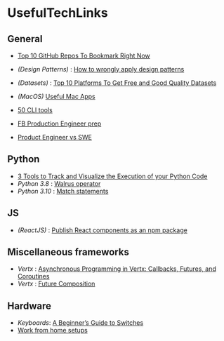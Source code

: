 # UsefulTechLinks

## General

* [Top 10 GitHub Repos To Bookmark Right Now](https://towardsdatascience.com/top-10-github-repos-to-bookmark-right-now-b0bc62436ffc)
* *(Design Patterns)* : [How to wrongly apply design patterns](https://medium.com/young-coder/is-it-time-to-get-over-design-patterns-8851864a6834)
* *(Datasets)* : [Top 10 Platforms To Get Free and Good Quality Datasets](https://dzone.com/articles/top-10-platforms-to-get-free-good-quality-datasets)
* *(MacOS)* [Useful Mac Apps](https://www.macworld.com/article/226525/free-mac-apps-every-mac-user-should-have.html)
* [50 CLI tools](https://dev.to/lissy93/cli-tools-you-cant-live-without-57f6)

* [FB Production Engineer prep](https://medium.com/@abhishekmane747/facebook-production-engineer-internship-interview-preparation-resources-7ead84c6450c)
* [Product Engineer vs SWE](https://carlo-bertuccini.medium.com/stop-hiring-software-engineers-8545520437ac)
## Python

* [3 Tools to Track and Visualize the Execution of your Python Code](https://towardsdatascience.com/3-tools-to-track-and-visualize-the-execution-of-your-python-code-666a153e435e)
* *Python 3.8* : [Walrus operator](https://realpython.com/lessons/assignment-expressions)
* *Python 3.10* : [Match statements](https://www.python.org/dev/peps/pep-0622/#syntax) 

## JS
* *(ReactJS)* : [Publish React components as an npm package](https://levelup.gitconnected.com/publish-react-components-as-an-npm-package-7a671a2fb7f)
## Miscellaneous frameworks
* *Vertx* : [Asynchronous Programming in Vertx: Callbacks, Futures, and Coroutines](https://dzone.com/articles/three-paradigms-of-asynchronous-programming-in-ver)
* *Vertx* : [Future Composition](https://dev.to/cherrychain/future-composition-in-vert-x-3gp8)

## Hardware

* *Keyboards*: [A Beginner’s Guide to Switches](https://www.theremingoat.com/blog/beginners-guide)
* [Work from home setups](https://hk.asiatatler.com/life/wfh-productivity-desk-setup)

